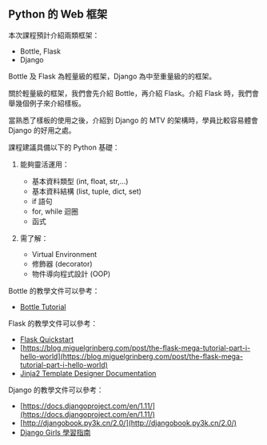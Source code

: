## Python 的 Web 框架

本次課程預計介紹兩類框架：

* Bottle, Flask
* Django

Bottle 及 Flask 為輕量級的框架，Django 為中至重量級的的框架。

關於輕量級的框架，我們會先介紹 Bottle，再介紹 Flask。介紹 Flask 時，我們會舉幾個例子來介紹樣板。

當熟悉了樣板的使用之後，介紹到 Django 的 MTV 的架構時，學員比較容易體會 Django 的好用之處。

課程建議具備以下的 Python 基礎：

1. 能夠靈活運用：

   * 基本資料類型 (int, float, str,...)
   * 基本資料結構 (list, tuple, dict, set)
   * if 語句
   * for, while 迴圈
   * 函式 

2. 需了解：

   * Virtual Environment
   * 修飾器 (decorator)
   * 物件導向程式設計 (OOP)

Bottle 的教學文件可以參考：

* [Bottle Tutorial](https://bottlepy.org/docs/0.12/tutorial.html)

Flask 的教學文件可以參考：

* [Flask Quickstart](http://flask.pocoo.org/docs/0.12/quickstart/)
* [https://blog.miguelgrinberg.com/post/the-flask-mega-tutorial-part-i-hello-world](https://blog.miguelgrinberg.com/post/the-flask-mega-tutorial-part-i-hello-world)
* [Jinja2 Template Designer Documentation](http://jinja.pocoo.org/docs/2.9/templates/)

Django 的教學文件可以參考：

* [https://docs.djangoproject.com/en/1.11/](https://docs.djangoproject.com/en/1.11/)
* [http://djangobook.py3k.cn/2.0/](http://djangobook.py3k.cn/2.0/)
* [Django Girls 學習指南](https://djangogirlstaipei.gitbooks.io/django-girls-taipei-tutorial/)